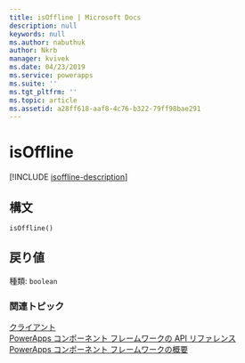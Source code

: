 ```yaml
---
title: isOffline | Microsoft Docs
description: null
keywords: null
ms.author: nabuthuk
author: Nkrb
manager: kvivek
ms.date: 04/23/2019
ms.service: powerapps
ms.suite: ''
ms.tgt_pltfrm: ''
ms.topic: article
ms.assetid: a28ff618-aaf8-4c76-b322-79ff98bae291
---
```


# <a name="isoffline"></a>isOffline
[!INCLUDE [isoffline-description](includes/isoffline-description.md)]

## <a name="syntax"></a>構文

`isOffline()`

## <a name="return-value"></a>戻り値

種類: `boolean`

### <a name="related-topics"></a>関連トピック

[クライアント](../client.md)<br/>
[PowerApps コンポーネント フレームワークの API リファレンス](../../reference/index.md)<br/>
[PowerApps コンポーネント フレームワークの概要](../../overview.md)
